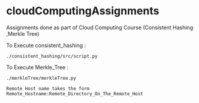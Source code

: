 cloudComputingAssignments
=========================

Assignments done as part of Cloud Computing Course (Consistent Hashing ,Merkle Tree)

To Execute consistent_hashing :
    
    ./consistent_hashing/src/script.py 


To Execute Merkle_Tree :
    
    ./merkleTree/merkleTree.py 

    Remote Host name takes the form Remote_Hostname:Remote_Directory_On_The_Remote_Host


    
    


